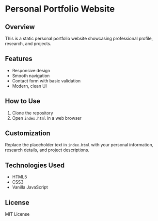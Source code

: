 # Personal Portfolio Website

## Overview
This is a static personal portfolio website showcasing professional profile, research, and projects.

## Features
- Responsive design
- Smooth navigation
- Contact form with basic validation
- Modern, clean UI

## How to Use
1. Clone the repository
2. Open `index.html` in a web browser

## Customization
Replace the placeholder text in `index.html` with your personal information, research details, and project descriptions.

## Technologies Used
- HTML5
- CSS3
- Vanilla JavaScript

## License
MIT License
